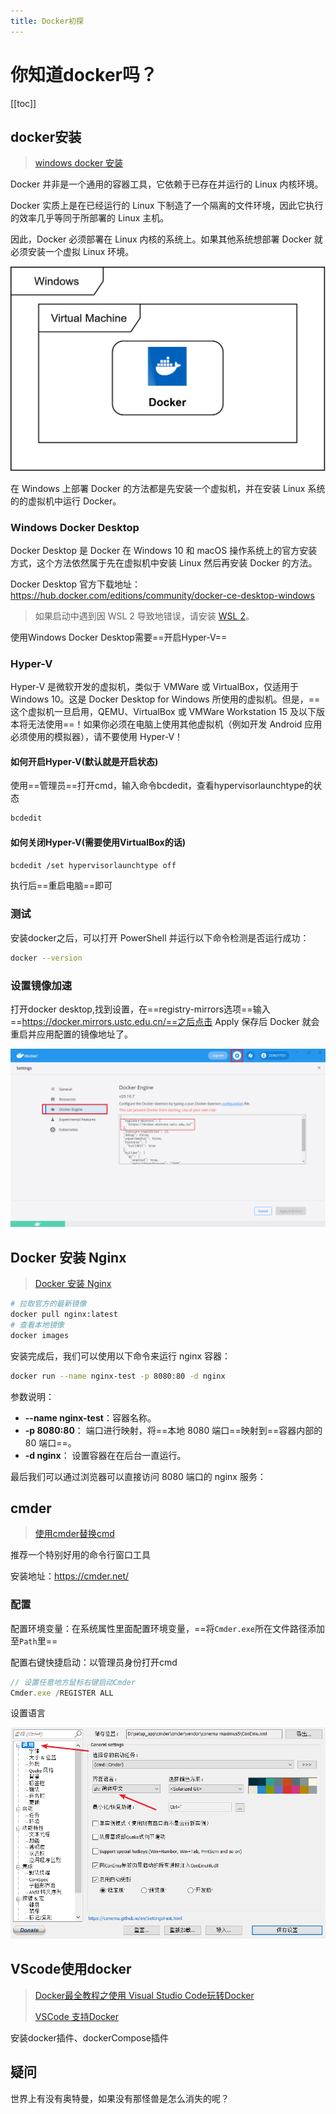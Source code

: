 ```yaml
---
title: Docker初探
---
```


# 你知道docker吗？

[[toc]]

## docker安装

> [windows docker 安装](https://www.runoob.com/docker/windows-docker-install.html)

Docker 并非是一个通用的容器工具，它依赖于已存在并运行的 Linux 内核环境。

Docker 实质上是在已经运行的 Linux 下制造了一个隔离的文件环境，因此它执行的效率几乎等同于所部署的 Linux 主机。

因此，Docker 必须部署在 Linux 内核的系统上。如果其他系统想部署 Docker 就必须安装一个虚拟 Linux 环境。

<img src="../../.vuepress/public/images/CV09QJMI2fb7L2k0.png" alt="img" style="zoom:50%;" />

在 Windows 上部署 Docker 的方法都是先安装一个虚拟机，并在安装 Linux 系统的的虚拟机中运行 Docker。

### Windows Docker Desktop

Docker Desktop 是 Docker 在 Windows 10 和 macOS 操作系统上的官方安装方式，这个方法依然属于先在虚拟机中安装 Linux 然后再安装 Docker 的方法。

Docker Desktop 官方下载地址： https://hub.docker.com/editions/community/docker-ce-desktop-windows

> 如果启动中遇到因 WSL 2 导致地错误，请安装 [WSL 2](https://docs.microsoft.com/zh-cn/windows/wsl/install-win10)。

使用Windows Docker Desktop需要==开启Hyper-V==

### Hyper-V

Hyper-V 是微软开发的虚拟机，类似于 VMWare 或 VirtualBox，仅适用于 Windows 10。这是 Docker Desktop for Windows 所使用的虚拟机。但是，==这个虚拟机一旦启用，QEMU、VirtualBox 或 VMWare Workstation 15 及以下版本将无法使用==！如果你必须在电脑上使用其他虚拟机（例如开发 Android 应用必须使用的模拟器），请不要使用 Hyper-V！

#### 如何开启Hyper-V(默认就是开启状态)

使用==管理员==打开cmd，输入命令bcdedit，查看hypervisorlaunchtype的状态

```bash
bcdedit
```

#### 如何关闭Hyper-V(需要使用VirtualBox的话)

```bash
bcdedit /set hypervisorlaunchtype off
```

执行后==重启电脑==即可

### 测试

安装docker之后，可以打开 PowerShell 并运行以下命令检测是否运行成功：

```bash
docker --version
```

### 设置镜像加速

打开docker desktop,找到设置，在==registry-mirrors选项==输入==https://docker.mirrors.ustc.edu.cn/==之后点击 Apply 保存后 Docker 就会重启并应用配置的镜像地址了。

![image-20210725212548242](../../.vuepress/public/images/image-20210725212548242.png)

## Docker 安装 Nginx

> [Docker 安装 Nginx](https://www.runoob.com/docker/docker-install-nginx.html)

```bash
# 拉取官方的最新镜像
docker pull nginx:latest
# 查看本地镜像
docker images
```

安装完成后，我们可以使用以下命令来运行 nginx 容器：

```bash
docker run --name nginx-test -p 8080:80 -d nginx
```

参数说明：

- **--name nginx-test**：容器名称。
- **-p 8080:80**： 端口进行映射，将==本地 8080 端口==映射到==容器内部的 80 端口==。
- **-d nginx**： 设置容器在在后台一直运行。

最后我们可以通过浏览器可以直接访问 8080 端口的 nginx 服务：

## cmder

> [使用cmder替换cmd](https://www.jianshu.com/p/5b7c985240a7)

推荐一个特别好用的命令行窗口工具

安装地址：https://cmder.net/

### 配置

配置环境变量：在系统属性里面配置环境变量，==将`Cmder.exe`所在文件路径添加至`Path`里==

配置右键快捷启动：以管理员身份打开cmd

```js
// 设置任意地方鼠标右键启动Cmder
Cmder.exe /REGISTER ALL
```

设置语言

<img src="../../.vuepress/public/images/image-20210725220426354.png" alt="image-20210725220426354" style="zoom:67%;" />

## VScode使用docker

> [Docker最全教程之使用 Visual Studio Code玩转Docker](https://www.cnblogs.com/codelove/p/10606434.html)
>
> [VSCode 支持Docker](https://geek-docs.com/vscode/vscode-tutorials/vscode-support-docker.html)

安装docker插件、dockerCompose插件

## 疑问
世界上有没有奥特曼，如果没有那怪兽是怎么消失的呢？